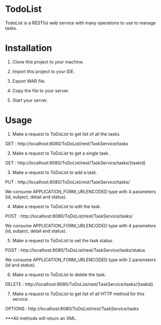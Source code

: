 # TodoList

TodoList is a RESTful web service with many operations to use to manage tasks.

# Installation

1. Clone this project to your machine.

2. Import this project to your IDE.

3. Export WAR file.

4. Copy the file to your server.

5. Start your server.

# Usage

1. Make a request to ToDoList to get list of all the tasks.

 GET : http://localhost:8080/ToDoList/rest/TaskService/tasks

2. Make a request to ToDoList to get a single task.

 GET : http://localhost:8080/ToDoList/rest/TaskService/tasks/{taskid}

3. Make a request to ToDoList to add a task.

 PUT : http://localhost:8080/ToDoList/rest/TaskService/tasks/

 We consume APPLICATION_FORM_URLENCODED type with 4 parameters (id, subject, detail and status).

4. Make a request to ToDoList to edit the task.

 POST : http://localhost:8080/ToDoList/rest/TaskService/tasks/

 We consume APPLICATION_FORM_URLENCODED type with 4 parameters (id, subject, detail and status).

5. Make a request to ToDoList to set the task status.

 POST : http://localhost:8080/ToDoList/rest/TaskService/tasks/status

 We consume APPLICATION_FORM_URLENCODED type with 2 parameters (id and status).

6. Make a request to ToDoList to delete the task.

 DELETE : http://localhost:8080/ToDoList/rest/TaskService/tasks/{taskid}

7. Make a request to ToDoList to get list of all HTTP method for this service.

 OPTIONS : http://localhost:8080/ToDoList/rest/TaskService/tasks

***All methods will return an XML.
